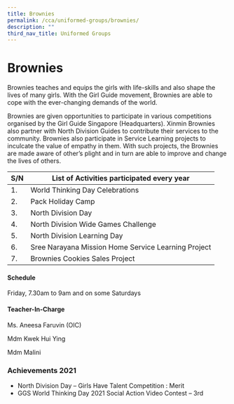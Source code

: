 ```yaml
---
title: Brownies
permalink: /cca/uniformed-groups/brownies/
description: ""
third_nav_title: Uniformed Groups
---
```

# **Brownies**

Brownies teaches and equips the girls with life-skills and also shape the lives of many girls. With the Girl Guide movement, Brownies are able to cope with the ever-changing demands of the world.

Brownies are given opportunities to participate in various competitions organised by the Girl Guide Singapore (Headquarters). Xinmin Brownies also partner with North Division Guides to contribute their services to the community. Brownies also participate in Service Learning projects to inculcate the value of empathy in them. With such projects, the Brownies are made aware of other’s plight and in turn are able to improve and change the lives of others.

| S/N 	| List of Activities participated every year 	|
|---	|---	|
| 1. 	| World Thinking Day Celebrations 	|
| 2. 	| Pack Holiday Camp 	|
| 3. 	| North Division Day 	|
| 4. 	| North Division Wide Games Challenge 	|
| 5. 	| North Division Learning Day 	|
| 6. 	| Sree Narayana Mission Home Service Learning Project 	|
| 7. 	| Brownies Cookies Sales Project 	|

#### Schedule

Friday, 7.30am to 9am and on some Saturdays

#### Teacher-In-Charge

Ms. Aneesa Faruvin (OIC)

Mdm Kwek Hui Ying

Mdm Malini  
  

### Achievements 2021

* North Division Day – Girls Have Talent Competition : Merit
* GGS World Thinking Day 2021 Social Action Video Contest – 3rd
